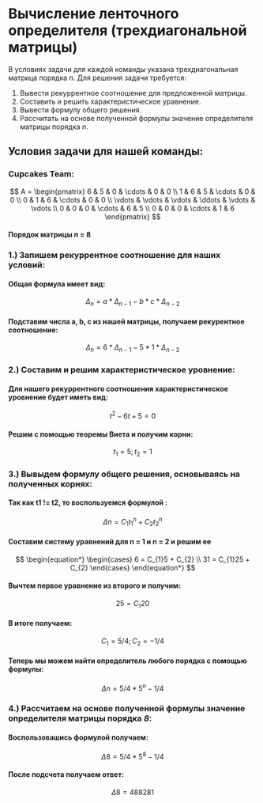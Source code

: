﻿# Вычисление ленточного определителя (трехдиагональной матрицы)  
В условиях задачи для каждой команды указана трехдиагональная матрица порядка *n*. Для решения задачи требуется:  
1. Вывести рекуррентное соотношение для предложенной матрицы.  
2. Составить и решить характеристическое уравнение.  
3. Вывести формулу общего решения.  
4. Рассчитать на основе полученной формулы значение определителя матрицы порядка *n*.  
## Условия задачи для нашей команды:
### Cupcakes Team:

$$    
A =     
 \begin{pmatrix}    
  6 & 5 & 0 & \cdots & 0 & 0 \\    
  1 & 6 & 5 & \cdots & 0 & 0 \\    
  0 & 1 & 6 & \cdots & 0 & 0 \\    
  \vdots  & \vdots & \vdots & \ddots & \vdots & \vdots  \\    
  0 & 0 & 0 & \cdots & 6 & 5 \\    
  0 & 0 & 0 & \cdots & 1 & 6     
 \end{pmatrix}    
$$

#### Порядок матрицы *n* = 8
### 1.) Запишем рекуррентное соотношение для наших условий:
#### Общая формула имеет вид:
$$
\Delta_{n} = a * \Delta_{n-1} - b * c * \Delta_{n-2}
$$
#### Подставим числа a, b, c из нашей матрицы, получаем рекурентное соотношение:
$$
\Delta_{n} = 6 * \Delta_{n-1} - 5 * 1 * \Delta_{n-2}
$$
### 2.) Составим и решим характеристическое уровнение:
#### Для нашего рекуррентного соотношения характеристическое уровнение будет иметь вид:
$$
t ^ 2 - 6t  + 5 = 0
$$
#### Решим с помощью теоремы Виета и получим корни:
$$
t_{1} = 5; t_{2} =  1
$$
### 3.) Вывыдем формулу общего решения, основываясь на полученных корнях:
#### Так как t1 != t2, то воспользуемся формулой :
$$
\Delta n = С_{1}t_{1}^n + С_{2}t_{2}^n 
$$

#### Составим систему уравнений для n = 1 и n = 2 и решим ее
$$
\begin{equation*}
 \begin{cases}
6 = С_{1}5 + С_{2} \\
31 = С_{1}25 + С_{2}
 \end{cases}
\end{equation*}
$$
#### Вычтем первое уравнение из второго и получим:
$$
25 = С_{1}20 
$$
#### В итоге получаем:
$$
C_{1} = 5/4; C_{2} = -1/4
$$
#### Теперь мы можем найти определитель любого порядка с помощью формулы:
$$
\Delta n = 5/4 *5^n - 1/4 
$$
### 4.) Рассчитаем на основе полученной формулы значение определителя матрицы порядка *8*:
#### Воспользовашись формулой получаем:
$$
\Delta 8 = 5/4 *5^8 - 1/4 
$$
#### После подсчета получаем ответ:
$$
\Delta 8 = 488281
$$
